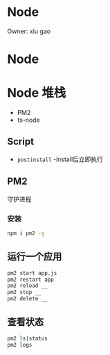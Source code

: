 # Node

Owner: xiu gao

# **Node**

# **Node 堆栈**

- PM2
- ts-node

## **Script**

- `postinstall` -install后立即执行

## **PM2**

守护进程

### **安装**

```bash
npm i pm2 -g

```

## **运行一个应用**

```bash
pm2 start app.js
pm2 restart app
pm2 reload __
pm2 stop __
pm2 delete __

```

## **查看状态**

```bash
pm2 ls|status
pm2 logs
```